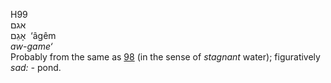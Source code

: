 <body>
  <p>H99<br>  אגם  <br> אָגֵם  ‎  ‘âgêm  <br><i>aw-game‘ </i><br>Probably from the same as <a href="h0098.htm">98</a> (in the sense of <i>stagnant</i> water); figuratively <i>sad: - </i>pond.<br></p>
 </body>